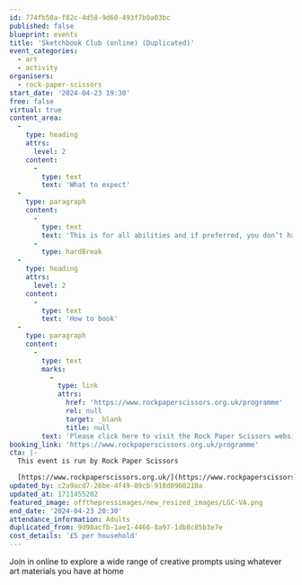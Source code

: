 ```yaml
---
id: 774fb50a-f82c-4d58-9d60-493f7b0a03bc
published: false
blueprint: events
title: 'Sketchbook Club (online) (Duplicated)'
event_categories:
  - art
  - activity
organisers:
  - rock-paper-scissors
start_date: '2024-04-23 19:30'
free: false
virtual: true
content_area:
  -
    type: heading
    attrs:
      level: 2
    content:
      -
        type: text
        text: 'What to expect'
  -
    type: paragraph
    content:
      -
        type: text
        text: 'This is for all abilities and if preferred, you don’t have to be visible or contribute in any way if you choose. Everybody is welcome!'
      -
        type: hardBreak
  -
    type: heading
    attrs:
      level: 2
    content:
      -
        type: text
        text: 'How to book'
  -
    type: paragraph
    content:
      -
        type: text
        marks:
          -
            type: link
            attrs:
              href: 'https://www.rockpaperscissors.org.uk/programme'
              rel: null
              target: _blank
              title: null
        text: 'Please click here to visit the Rock Paper Scissors website and book your place.'
booking_link: 'https://www.rockpaperscissors.org.uk/programme'
cta: |-
  This event is run by Rock Paper Scissors

  [https://www.rockpaperscissors.org.uk/](https://www.rockpaperscissors.org.uk/)
updated_by: c2a9acd7-26be-4f49-89cb-918d0960210a
updated_at: 1711455202
featured_image: offthepressimages/new_resized_images/LGC-VA.png
end_date: '2024-04-23 20:30'
attendance_information: Adults
duplicated_from: 9d98acfb-1ae1-4466-8a97-1db8c85b3e7e
cost_details: '£5 per household'
---
```

Join in online to explore a wide range of creative prompts using whatever art materials you have at home